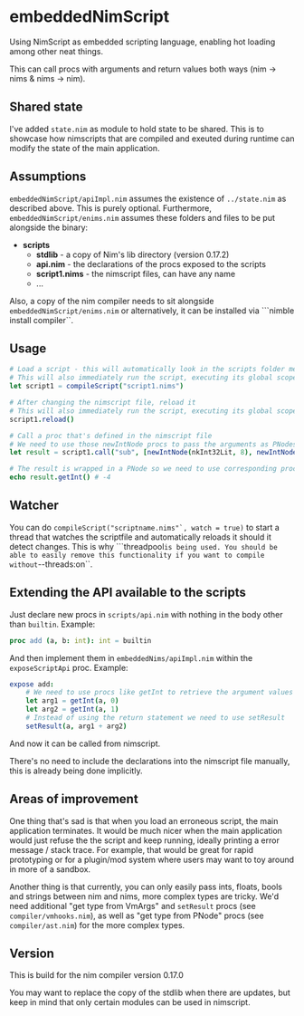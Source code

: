 # embeddedNimScript
Using NimScript as embedded scripting language, enabling hot loading among other neat things.

This can call procs with arguments and return values both ways (nim -> nims & nims -> nim).


## Shared state
I've added ``state.nim`` as module to hold state to be shared.
This is to showcase how nimscripts that are compiled and exeuted during runtime can modify the state of the main application.

## Assumptions
``embeddedNimScript/apiImpl.nim`` assumes the existence of ``../state.nim`` as described above. This is purely optional.
Furthermore, ``embeddedNimScript/enims.nim`` assumes these folders and files to be put alongside the binary:

* **scripts**
  * **stdlib** - a copy of Nim's lib directory (version 0.17.2)
  * **api.nim** - the declarations of the procs exposed to the scripts
  * **script1.nims** - the nimscript files, can have any name
  * ...

Also, a copy of the nim compiler needs to sit alongside ``embeddedNimScript/enims.nim`` or alternatively, it can be installed via ```nimble install compiler``.


## Usage

```nim
# Load a script - this will automatically look in the scripts folder mentioned above
# This will also immediately run the script, executing its global scope and defining its procs
let script1 = compileScript("script1.nims")

# After changing the nimscript file, reload it
# This will also immediately run the script, executing its global scope and **re**defining its procs
script1.reload()

# Call a proc that's defined in the nimscript file
# We need to use those newIntNode procs to pass the arguments as PNodes
let result = script1.call("sub", [newIntNode(nkInt32Lit, 8), newIntNode(nkInt32Lit, 12)])

# The result is wrapped in a PNode so we need to use corresponding proc from compiler/ast to get the value
echo result.getInt() # -4
```

## Watcher

You can do ``compileScript("scriptname.nims"`, watch = true)`` to start a thread that watches the scriptfile and automatically reloads it should it detect changes. This is why ```threadpool`` is being used. You should be able to easily remove this functionality if you want to compile without ``--threads:on``.


## Extending the API available to the scripts

Just declare new procs in ``scripts/api.nim`` with nothing in the body other than ``builtin``. Example:
```nim
proc add (a, b: int): int = builtin
```

And then implement them in ``embeddedNims/apiImpl.nim`` within the ``exposeScriptApi`` proc. Example:

```nim
expose add:
    # We need to use procs like getInt to retrieve the argument values from VmArgs
    let arg1 = getInt(a, 0)
    let arg2 = getInt(a, 1)
    # Instead of using the return statement we need to use setResult
    setResult(a, arg1 + arg2)
```
And now it can be called from nimscript.

There's no need to include the declarations into the nimscript file manually, this is already being done implicitly.


## Areas of improvement

One thing that's sad is that when you load an erroneous script, the main application terminates. It would be much nicer when the main application would just refuse the the script and keep running, ideally printing a error message / stack trace. For example, that would be great for rapid prototyping or for a plugin/mod system where users may want to toy around in more of a sandbox.

Another thing is that currently, you can only easily pass ints, floats, bools and strings between nim and nims, more complex types are tricky. We'd need additional "get type from VmArgs" and ``setResult`` procs (see ``compiler/vmhooks.nim``), as well as "get type from PNode" procs (see ``compiler/ast.nim``) for the more complex types.


## Version

This is build for the nim compiler version 0.17.0

You may want to replace the copy of the stdlib when there are updates, but keep in mind that only certain modules can be used in nimscript.

